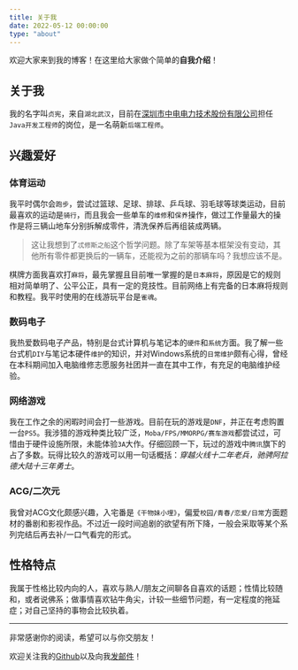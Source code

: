 ```yaml
---
title: 关于我
date: 2022-05-12 00:00:00
type: "about"
---
```


欢迎大家来到我的博客！在这里给大家做个简单的**自我介绍**！

## 关于我
我的名字叫`贞宪`，来自`湖北武汉`，目前在[深圳市中电电力技术股份有限公司](https://www.cet-electric.com/)担任`Java开发工程师`的岗位，是一名萌新`后端工程师`。

## 兴趣爱好

### 体育运动
我平时偶尔会`跑步`，尝试过篮球、足球、排球、乒乓球、羽毛球等球类运动，目前最喜欢的运动是`骑行`，而且我会一些单车的`维修`和`保养`操作，做过工作量最大的操作是将三辆山地车分别拆解成零件，清洗保养后再组装成两辆。
> 这让我想到了`忒修斯之船`这个哲学问题。除了车架等基本框架没有变动，其他所有零件都更换后的一辆车，还能视为之前的那辆车吗？我想应该不是。

棋牌方面我喜欢打`麻将`，最先掌握且目前唯一掌握的是`日本麻将`，原因是它的规则相对简单明了、公平公正，具有一定的竞技性。目前网络上有完备的日本麻将规则和教程。我平时使用的在线游玩平台是`雀魂`。

### 数码电子
我热爱数码电子产品，特别是台式计算机与笔记本的`硬件`和`系统`方面。我了解一些台式机`DIY`与笔记本硬件`维护`的知识，并对Windows系统的`日常维护`颇有心得，曾经在本科期间加入电脑维修志愿服务社团并一直在其中工作，有充足的电脑维护经验。

### 网络游戏
我在工作之余的闲暇时间会打一些游戏。目前在玩的游戏是`DNF`，并正在考虑购置一台`PS5`。我涉猎的游戏种类比较广泛，`Moba/FPS/MMORPG/赛车游戏`都尝试过，可惜由于硬件设施所限，未能体验`3A`大作。仔细回顾一下，玩过的游戏中`腾讯`旗下的占了多数。玩得比较久的游戏可以用一句话概括：*穿越火线十二年老兵，驰骋阿拉德大陆十三年勇士*。

### ACG/二次元
我曾对ACG文化颇感兴趣，入宅番是`《干物妹小埋》`，偏爱`校园/青春/恋爱/日常`方面题材的番剧和影视作品。不过近一段时间追剧的欲望有所下降，一般会采取等某个系列完结后再去补/一口气看完的形式。

## 性格特点
我属于性格比较内向的人，喜欢与熟人/朋友之间聊各自喜欢的话题；性情比较随和，或者说佛系；做事情喜欢钻牛角尖，计较一些细节问题，有一定程度的拖延症；对自己坚持的事物会比较执着。

---
非常感谢你的阅读，希望可以与你交朋友！

欢迎关注我的[Github](https://github.com/Xe-Persistent)以及向我[发邮件](mailto:474663082@qq.com)！